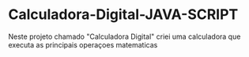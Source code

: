 # Calculadora-Digital-JAVA-SCRIPT
Neste projeto chamado "Calculadora Digital" criei uma calculadora que executa as principais operaçoes matematicas
